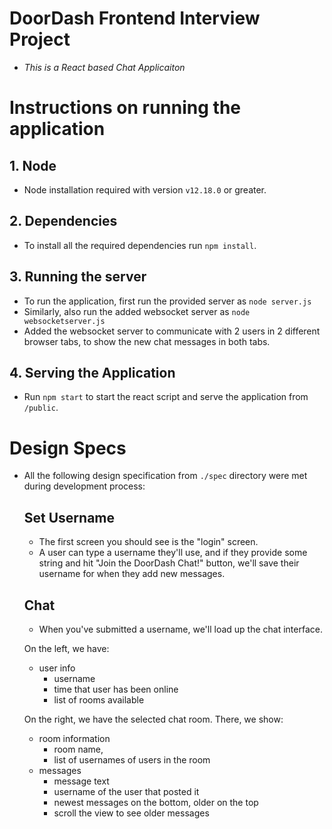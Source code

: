 # DoorDash Frontend Interview Project

- *This is a React based Chat Applicaiton*

# Instructions on running the application

## 1. Node 
- Node installation required with version ` v12.18.0 ` or greater. 

## 2. Dependencies
- To install all the required dependencies run `npm install`.

## 3. Running the server
- To run the application, first run the provided server as `node server.js`
- Similarly, also run the added websocket server as `node websocketserver.js`
- Added the websocket server to communicate with 2 users in 2 different browser tabs, to show the new chat messages in both tabs. 

## 4. Serving the Application
- Run `npm start` to start the react script and serve the application from `/public`.

# Design Specs
- All the following design specification from ` ./spec ` directory were met during development process:

    ## Set Username
    - The first screen you should see is the "login" screen. 
    - A user can type a username they'll use, and if they provide some string and hit "Join the DoorDash Chat!" button, we'll save their username for when they add new messages.

    ## Chat
    - When you've submitted a username, we'll load up the chat interface.

    On the left, we have:
    * user info
        * username
        * time that user has been online
        * list of rooms available

    On the right, we have the selected chat room. There, we show:
    * room information
        * room name,
        * list of usernames of users in the room
    * messages
        * message text
        * username of the user that posted it
        * newest messages on the bottom, older on the top
        * scroll the view to see older messages



